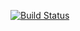 [![Build Status](https://travis-ci.org/MoarCatz/chat.svg?branch=master)](https://travis-ci.org/MoarCatz/chat)
